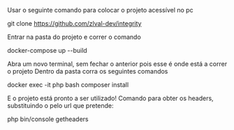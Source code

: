 Usar o seguinte comando para colocar o projeto acessível no pc

  git clone https://github.com/zlval-dev/integrity

Entrar na pasta do projeto e correr o comando

  docker-compose up --build
  
Abra um novo terminal, sem fechar o anterior pois esse é onde está a correr o projeto
Dentro da pasta corra os seguintes comandos

  docker exec -it php bash
  composer install
  
E o projeto está pronto a ser utilizado!
Comando para obter os headers, substituindo o <url> pelo url que pretende:
  
  php bin/console getheaders <url>
